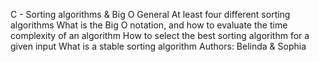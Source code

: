 C - Sorting algorithms & Big O
General
At least four different sorting algorithms
What is the Big O notation, and how to evaluate the time complexity of an algorithm
How to select the best sorting algorithm for a given input
What is a stable sorting algorithm
Authors: Belinda & Sophia
